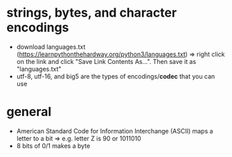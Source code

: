 # strings, bytes, and character encodings
- download languages.txt (https://learnpythonthehardway.org/python3/languages.txt) => right click on the link and click "Save Link Contents As...". Then save it as "languages.txt"
- utf-8, utf-16, and big5 are the types of encodings/**codec** that you can use

# general
- American Standard Code for Information Interchange (ASCII) maps a letter to a bit => e.g. letter Z is 90 or 1011010
- 8 bits of 0/1 makes a byte
